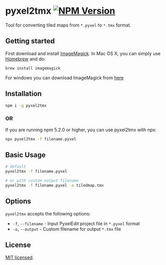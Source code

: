 # pyxel2tmx [![NPM Version](https://img.shields.io/npm/v/pyxel2tmx.svg?style=flat)](https://www.npmjs.org/package/pyxel2tmx)
Tool for converting tiled maps from `*.pyxel` to `*.tmx` format.

## Getting started
First download and install [ImageMagick](http://www.imagemagick.org/). In Mac OS X, you can simply use [Homebrew](http://mxcl.github.io/homebrew/) and do:

    brew install imagemagick

For windows you can download ImageMagick from [here](https://www.imagemagick.org/script/download.php#windows)

## Installation

```bash
npm i -g pyxel2tmx
```
### OR
If you are running npm 5.2.0 or higher, you can use pyxel2tmx with npx:

```bash
npx pyxel2tmx -f filename.pyxel
```

## Basic Usage

```bash
# default
pyxel2tmx -f filename.pyxel

# or with custom output filename
pyxel2tmx -f filename.pyxel -o tiledmap.tmx
```

## Options

`pyxel2tmx` accepts the following options:

- `-f`, `--filename` - Input PyxelEdit project file in `*.pyxel` format
- `-o`, `--output` - Custom filename for output `*.tmx` file

## License

[MIT licensed](./LICENSE).
